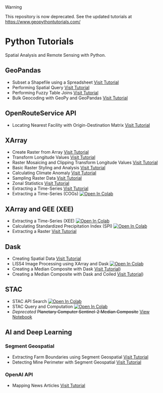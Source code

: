 > [!WARNING]
> This repository is now deprecated. See the updated tutorials at https://www.geopythontutorials.com/


# Python Tutorials

Spatial Analysis and Remote Sensing with Python.

## GeoPandas

* Subset a Shapefile using a Spreadsheet [Visit Tutorial](https://www.geopythontutorials.com/notebooks/geopandas_extract_from_excel.html)
* Performing Spatial Query [Visit Tutorial](https://www.geopythontutorials.com/notebooks/geopandas_spatial_query.html) 
* Performing Fuzzy Table Joins [Visit Tutorial](https://www.geopythontutorials.com/notebooks/geopandas_fuzzy_table_join.html)
* Bulk Geocoding with GeoPy and GeoPandas [Visit Tutorial](https://www.geopythontutorials.com/notebooks/geopandas_bulk_geocoding.html) 

## OpenRouteService API
* Locating Nearest Facility with Origin-Destination Matrix  [Visit Tutorial](https://www.geopythontutorials.com/notebooks/ors_distance_matrix.html)
 

## XArray

* Create Raster from Array [Visit Tutorial](https://www.geopythontutorials.com/notebooks/xarray_create_raster.html)  
* Transform Longitude Values [Visit Tutorial](https://www.geopythontutorials.com/notebooks/xarray_wrap_longitude.html)   
* Raster Mosaicing and Clipping Transform Longitude Values [Visit Tutorial](https://www.geopythontutorials.com/notebooks/xarray_mosaic_and_clip.html)  
* Basic Raster Styling and Analysis [Visit Tutorial](https://www.geopythontutorials.com/notebooks/xarray_raster_styling_analysis.html)  
* Calculating Climate Anomaly [Visit Tutorial](https://www.geopythontutorials.com/notebooks/xarray_climate_anomaly.html) 
* Sampling Raster Data [Visit Tutorial](https://www.geopythontutorials.com/notebooks/xarray_raster_sampling.html)   
* Zonal Statistics [Visit Tutorial](https://www.geopythontutorials.com/notebooks/xarray_zonal_stats.html) 
* Extracting a Time-Series [Visit Tutorial](https://www.geopythontutorials.com/notebooks/xarray_extracting_time_series.html)
* Extracting a Time-Series (COGs) [![Open In Colab](https://colab.research.google.com/assets/colab-badge.svg)](https://colab.research.google.com/github/spatialthoughts/python-tutorials/blob/main/extracting_time_series_cogs.ipynb)  

## XArray and GEE (XEE)
* Extracting a Time-Series (XEE) [![Open In Colab](https://colab.research.google.com/assets/colab-badge.svg)](https://colab.research.google.com/github/spatialthoughts/python-tutorials/blob/main/extracting_time_series_xee.ipynb)  
* Calculating Standardized Precipitation Index (SPI) [![Open In Colab](https://colab.research.google.com/assets/colab-badge.svg)](https://colab.research.google.com/github/spatialthoughts/python-tutorials/blob/main/computing_spi_xee.ipynb) 
* Extracting a Raster [Visit Tutorial](https://www.geopythontutorials.com/notebooks/xee_downloading_images.html)

  
## Dask

* Creating Spatial Data [Visit Tutorial](https://www.geopythontutorials.com/notebooks/dask_creating_spatial_data.html) 
* LISS4 Image Processing using XArray and Dask  [![Open In Colab](https://colab.research.google.com/assets/colab-badge.svg)](https://colab.research.google.com/github/spatialthoughts/python-tutorials/blob/main/xarray_liss4_processing.ipynb)
* Creating a Median Composite with Dask  [Visit Tutorial](https://www.geopythontutorials.com/notebooks/dask_median_composite.html)) 
* Creating a Median Composite with Dask and Coiled  [Visit Tutorial](https://www.geopythontutorials.com/notebooks/dask_median_composite.html)) 
  
## STAC

* STAC API Search [![Open In Colab](https://colab.research.google.com/assets/colab-badge.svg)](https://colab.research.google.com/github/spatialthoughts/python-tutorials/blob/main/stac_api_search.ipynb)  
* STAC Query and Computation  [![Open In Colab](https://colab.research.google.com/assets/colab-badge.svg)](https://colab.research.google.com/github/spatialthoughts/python-tutorials/blob/main/stac_query_and_computation.ipynb)
* *Deprecated* ~~Planetary Computer Sentinel-2 Median Composite~~ [View Notebook](https://github.com/spatialthoughts/python-tutorials/blob/main/pc_sentinel2_composite.ipynb) 

## AI and Deep Learning

### Segment Geospatial

* Extracting Farm Boundaries using Segment Geospatial  [Visit Tutorial](https://www.geopythontutorials.com/notebooks/samgeo_farm_boundary_extraction.html)
* Detecting Mine Perimeter with Segment Geospatial  [Visit Tutorial](https://www.geopythontutorials.com/notebooks/samgeo_mine_perimeter_detection.html)

### OpenAI API

* Mapping News Articles  [Visit Tutorial](https://www.geopythontutorials.com/notebooks/openai_mapping_news_articles.html)
